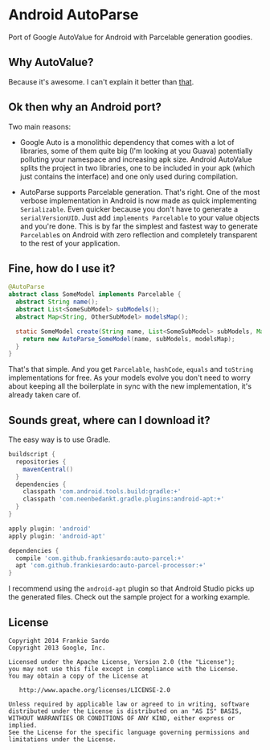 Android AutoParse
============

Port of Google AutoValue for Android with Parcelable generation goodies.

Why AutoValue?
--------

Because it's awesome.
I can't explain it better than [that](https://github.com/google/auto/tree/master/value).

Ok then why an Android port?
--------

Two main reasons:

- Google Auto is a monolithic dependency that comes with a lot of libraries, some of them quite big (I'm looking at you Guava) potentially polluting your namespace and increasing apk size.
Android AutoValue splits the project in two libraries, one to be included in your apk (which just contains the interface) and one only used during compilation.

- AutoParse supports Parcelable generation.
That's right. One of the most verbose implementation in Android is now made as quick implementing `Serializable`.
Even quicker because you don't have to generate a `serialVersionUID`.
Just add `implements Parcelable` to your value objects and you're done.
This is by far the simplest and fastest way to generate `Parcelable`s on Android with zero reflection and completely transparent to the rest of your application.

Fine, how do I use it?
--------

```java
@AutoParse
abstract class SomeModel implements Parcelable {
  abstract String name();
  abstract List<SomeSubModel> subModels();
  abstract Map<String, OtherSubModel> modelsMap();

  static SomeModel create(String name, List<SomeSubModel> subModels, Map<String, OtherSubModel> modelsMap) {
    return new AutoParse_SomeModel(name, subModels, modelsMap);
  }
}
```

That's that simple. And you get `Parcelable`, `hashCode`, `equals` and `toString` implementations for free.
As your models evolve you don't need to worry about keeping all the boilerplate in sync with the new implementation, it's already taken care of.

Sounds great, where can I download it?
--------

The easy way is to use Gradle.

```groovy
buildscript {
  repositories {
    mavenCentral()
  }
  dependencies {
    classpath 'com.android.tools.build:gradle:+'
    classpath 'com.neenbedankt.gradle.plugins:android-apt:+'
  }
}

apply plugin: 'android'
apply plugin: 'android-apt'

dependencies {
  compile 'com.github.frankiesardo:auto-parcel:+'
  apt 'com.github.frankiesardo:auto-parcel-processor:+'
}
```

I recommend using the `android-apt` plugin so that Android Studio picks up the generated files.
Check out the sample project for a working example.

License
-------

    Copyright 2014 Frankie Sardo
    Copyright 2013 Google, Inc.

    Licensed under the Apache License, Version 2.0 (the "License");
    you may not use this file except in compliance with the License.
    You may obtain a copy of the License at

       http://www.apache.org/licenses/LICENSE-2.0

    Unless required by applicable law or agreed to in writing, software
    distributed under the License is distributed on an "AS IS" BASIS,
    WITHOUT WARRANTIES OR CONDITIONS OF ANY KIND, either express or implied.
    See the License for the specific language governing permissions and
    limitations under the License.

